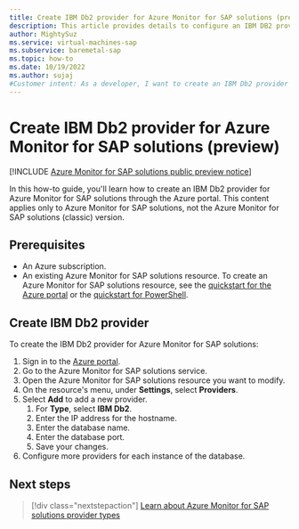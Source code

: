 ```yaml
---
title: Create IBM Db2 provider for Azure Monitor for SAP solutions (preview)
description: This article provides details to configure an IBM DB2 provider for Azure Monitor for SAP solutions.
author: MightySuz
ms.service: virtual-machines-sap
ms.subservice: baremetal-sap
ms.topic: how-to
ms.date: 10/19/2022
ms.author: sujaj
#Customer intent: As a developer, I want to create an IBM Db2 provider so that I can monitor the resource through Azure Monitor for SAP solutions.
---
```


# Create IBM Db2 provider for Azure Monitor for SAP solutions (preview)

[!INCLUDE [Azure Monitor for SAP solutions public preview notice](./includes/preview-azure-monitor.md)]

In this how-to guide, you'll learn how to create an IBM Db2 provider for Azure Monitor for SAP solutions through the Azure portal. This content applies only to Azure Monitor for SAP solutions, not the Azure Monitor for SAP solutions (classic) version.

## Prerequisites

- An Azure subscription. 
- An existing Azure Monitor for SAP solutions resource. To create an Azure Monitor for SAP solutions resource, see the [quickstart for the Azure portal](quickstart-portal.md) or the [quickstart for PowerShell](quickstart-powershell.md).

## Create IBM Db2 provider

To create the IBM Db2 provider for Azure Monitor for SAP solutions:

1. Sign in to the [Azure portal](https://portal.azure.com).
1. Go to the Azure Monitor for SAP solutions service. 
1. Open the Azure Monitor for SAP solutions resource you want to modify.
1. On the resource's menu, under **Settings**, select **Providers**.
1. Select **Add** to add a new provider.
    1. For **Type**, select **IBM Db2**.
    1. Enter the IP address for the hostname.
    1. Enter the database name.
    1. Enter the database port.
    1. Save your changes.
1. Configure more providers for each instance of the database.
    
## Next steps

> [!div class="nextstepaction"]
> [Learn about Azure Monitor for SAP solutions provider types](providers.md)
